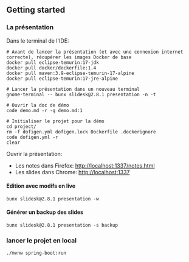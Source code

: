 

## Getting started


### La présentation

Dans le terminal de l'IDE:

```console
# Avant de lancer la présentation (et avec une connexion internet correcte), récupérer les images Docker de base
docker pull eclipse-temurin:17-jdk
docker pull docker/dockerfile:1.4
docker pull maven:3.9-eclipse-temurin-17-alpine
docker pull eclipse-temurin:17-jre-alpine

# Lancer la présentation dans un nouveau terminal
gnome-terminal -- bunx slidesk@2.8.1 presentation -n -t

# Ouvrir la doc de démo
code demo.md -r -g demo.md:1

# Initialiser le projet pour la démo
cd project/
rm -f dofigen.yml dofigen.lock Dockerfile .dockerignore
code dofigen.yml -r
clear
```

Ouvrir la présentation:
- Les notes dans Firefox: [http://localhost:1337/notes.html](http://localhost:1337/notes.html)
- Les slides dans Chrome: [http://localhost:1337](http://localhost:1337)


#### Edition avec modifs en live

```console
bunx slidesk@2.8.1 presentation -w
```

#### Générer un backup des slides

```console
bunx slidesk@2.8.1 presentation -s backup
```


### lancer le projet en local

```console
./mvnw spring-boot:run
```
